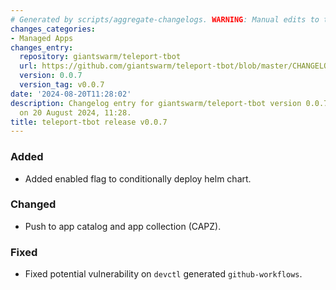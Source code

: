 ```yaml
---
# Generated by scripts/aggregate-changelogs. WARNING: Manual edits to this files will be overwritten.
changes_categories:
- Managed Apps
changes_entry:
  repository: giantswarm/teleport-tbot
  url: https://github.com/giantswarm/teleport-tbot/blob/master/CHANGELOG.md#007---2024-08-19
  version: 0.0.7
  version_tag: v0.0.7
date: '2024-08-20T11:28:02'
description: Changelog entry for giantswarm/teleport-tbot version 0.0.7, published
  on 20 August 2024, 11:28.
title: teleport-tbot release v0.0.7
---
```


### Added
- Added enabled flag to conditionally deploy helm chart.
### Changed
- Push to app catalog and app collection (CAPZ).
### Fixed
- Fixed potential vulnerability on `devctl` generated `github-workflows`.
